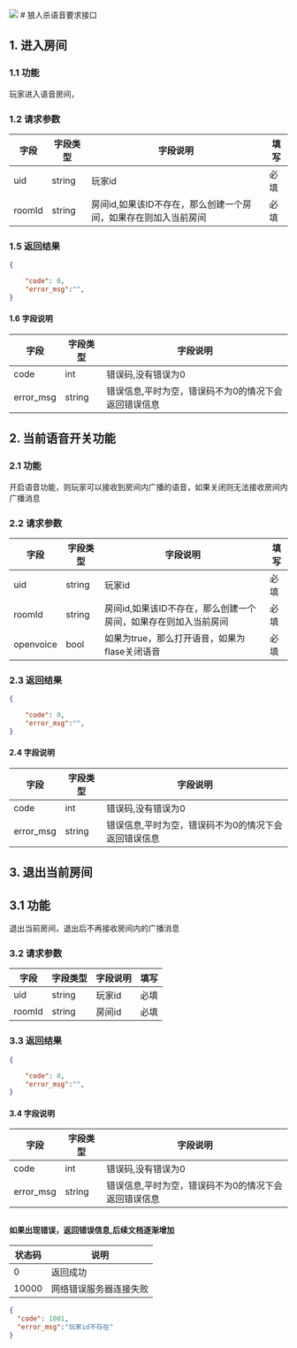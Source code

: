 <img src="http://wx3.sinaimg.cn/mw690/56432499gy1fg6kzannujj20jc06rjsj.jpg">
# 狼人杀语音要求接口

## 1. 进入房间
### 1.1 功能
玩家进入语音房间，
### 1.2 请求参数
字段       |字段类型       |字段说明       |填写
------------|-----------|-----------|-----------
uid       |string        |玩家id      |必填
roomId |string |房间id,如果该ID不存在，那么创建一个房间，如果存在则加入当前房间 |必填

### 1.5 返回结果
```json
{

    "code": 0,
    "error_msg":"",
}
```
#### 1.6 字段说明
字段       |字段类型       |字段说明
------------|-----------|-----------
code     |int        |错误码,没有错误为0
error_msg |string        |错误信息,平时为空，错误码不为0的情况下会返回错误信息


## 
## 2. 当前语音开关功能

### 2.1 功能

开启语音功能，则玩家可以接收到房间内广播的语音，如果关闭则无法接收房间内广播消息

### 2.2 请求参数

| 字段      | 字段类型 | 字段说明                                                     | 填写 |
| --------- | -------- | ------------------------------------------------------------ | ---- |
| uid       | string   | 玩家id                                                       | 必填 |
| roomId    | string   | 房间id,如果该ID不存在，那么创建一个房间，如果存在则加入当前房间 | 必填 |
| openvoice | bool     | 如果为true，那么打开语音，如果为flase关闭语音                | 必填 |

### 2.3 返回结果

```json
{

    "code": 0,
    "error_msg":"",
}
```

#### 2.4 字段说明

| 字段      | 字段类型 | 字段说明                                             |
| --------- | -------- | ---------------------------------------------------- |
| code      | int      | 错误码,没有错误为0                                   |
| error_msg | string   | 错误信息,平时为空，错误码不为0的情况下会返回错误信息 |

## 

## 3. 退出当前房间

## 3.1 功能

退出当前房间，退出后不再接收房间内的广播消息

### 3.2 请求参数

| 字段   | 字段类型 | 字段说明 | 填写 |
| ------ | -------- | -------- | ---- |
| uid    | string   | 玩家id   | 必填 |
| roomId | string   | 房间id   | 必填 |

### 3.3 返回结果

```json
{

    "code": 0,
    "error_msg":"",
}
```

#### 3.4 字段说明

| 字段      | 字段类型 | 字段说明                                             |
| --------- | -------- | ---------------------------------------------------- |
| code      | int      | 错误码,没有错误为0                                   |
| error_msg | string   | 错误信息,平时为空，错误码不为0的情况下会返回错误信息 |

## 



#### 如果出现错误，返回错误信息,后续文档逐渐增加
状态码       |说明
------------|-----------
0       |返回成功
10000       |网络错误服务器连接失败


```json
{
  "code": 1001,
  "error_msg":"玩家id不存在"
}
```
